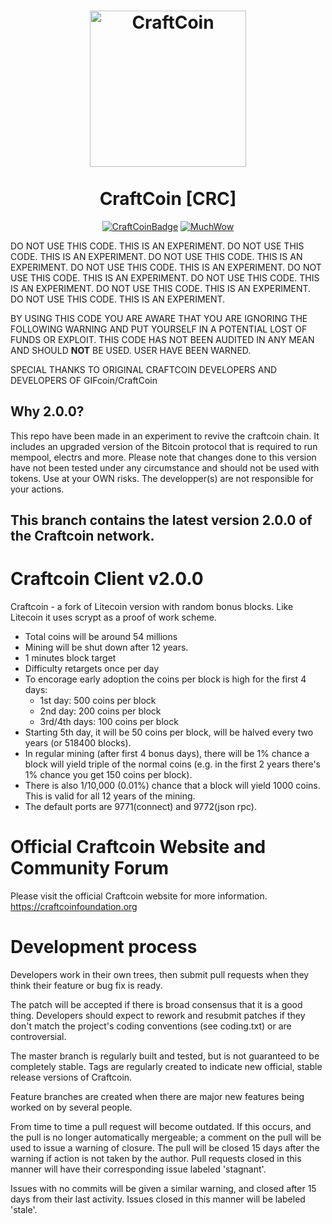 <h1 align="center">
<img src="https://craftcoinfoundation.org/images/logo.png" data-canonical-src="https://craftcoinfoundation.org/images/logo.png" width="250" height="250" alt="CraftCoin"/>
<br/><br/>
CraftCoin [CRC]
</h1>

<div align="center">

[![CraftCoinBadge](https://img.shields.io/badge/CraftCoin-Coin-blue)](https://craftcoin.com)
[![MuchWow](https://img.shields.io/badge/OG-Coin-yellow.svg)](https://craftcoin.com)

</div>

DO NOT USE THIS CODE. THIS IS AN EXPERIMENT. DO NOT USE THIS CODE. THIS IS AN EXPERIMENT. DO NOT USE THIS CODE. THIS IS AN EXPERIMENT. DO NOT USE THIS CODE. THIS IS AN EXPERIMENT. DO NOT USE THIS CODE. THIS IS AN EXPERIMENT. DO NOT USE THIS CODE. THIS IS AN EXPERIMENT. DO NOT USE THIS CODE. THIS IS AN EXPERIMENT. DO NOT USE THIS CODE. THIS IS AN EXPERIMENT. 

BY USING THIS CODE YOU ARE AWARE THAT YOU ARE IGNORING THE FOLLOWING WARNING AND PUT YOURSELF IN A POTENTIAL LOST OF FUNDS OR EXPLOIT. THIS CODE HAS NOT BEEN AUDITED IN ANY MEAN AND SHOULD **NOT** BE USED. USER HAVE BEEN WARNED.

SPECIAL THANKS TO ORIGINAL CRAFTCOIN DEVELOPERS AND DEVELOPERS OF GIFcoin/CraftCoin

## Why 2.0.0?
This repo have been made in an experiment to revive the craftcoin chain. It includes an upgraded version of the Bitcoin protocol that is required to run mempool, electrs and more. Please note that changes done to this version have not been tested under any circumstance and should not be used with tokens. Use at your OWN risks. The developper(s) are not responsible for your actions.

## This branch contains the latest version 2.0.0 of the Craftcoin network.

Craftcoin Client v2.0.0
=======================

Craftcoin - a fork of Litecoin version with random bonus blocks. Like Litecoin it uses scrypt as a proof of work scheme.

- Total coins will be around 54 millions
- Mining will be shut down after 12 years.
- 1 minutes block target
- Difficulty retargets once per day
- To encorage early adoption the coins per block is high for the first 4 days:
	- 1st day: 500 coins per block
	- 2nd day: 200 coins per block
	- 3rd/4th days: 100 coins per block
- Starting 5th day, it will be 50 coins per block, will be halved every two years (or 518400 blocks).
- In regular mining (after first 4 bonus days), there will be 1% chance a block will yield triple of the normal coins (e.g. in the first 2 years there's 1% chance you get 150 coins per block).
- There is also 1/10,000 (0.01%) chance that a block will yield 1000 coins. This is valid for all 12 years of the mining.
- The default ports are 9771(connect) and 9772(json rpc).


Official Craftcoin Website and Community Forum
==================================

Please visit the official Craftcoin website for more information.
https://craftcoinfoundation.org


Development process
===================

Developers work in their own trees, then submit pull requests when
they think their feature or bug fix is ready.

The patch will be accepted if there is broad consensus that it is a
good thing.  Developers should expect to rework and resubmit patches
if they don't match the project's coding conventions (see coding.txt)
or are controversial.

The master branch is regularly built and tested, but is not guaranteed
to be completely stable. Tags are regularly created to indicate new
official, stable release versions of Craftcoin.

Feature branches are created when there are major new features being
worked on by several people.

From time to time a pull request will become outdated. If this occurs, and
the pull is no longer automatically mergeable; a comment on the pull will
be used to issue a warning of closure. The pull will be closed 15 days
after the warning if action is not taken by the author. Pull requests closed
in this manner will have their corresponding issue labeled 'stagnant'.

Issues with no commits will be given a similar warning, and closed after
15 days from their last activity. Issues closed in this manner will be
labeled 'stale'. 

